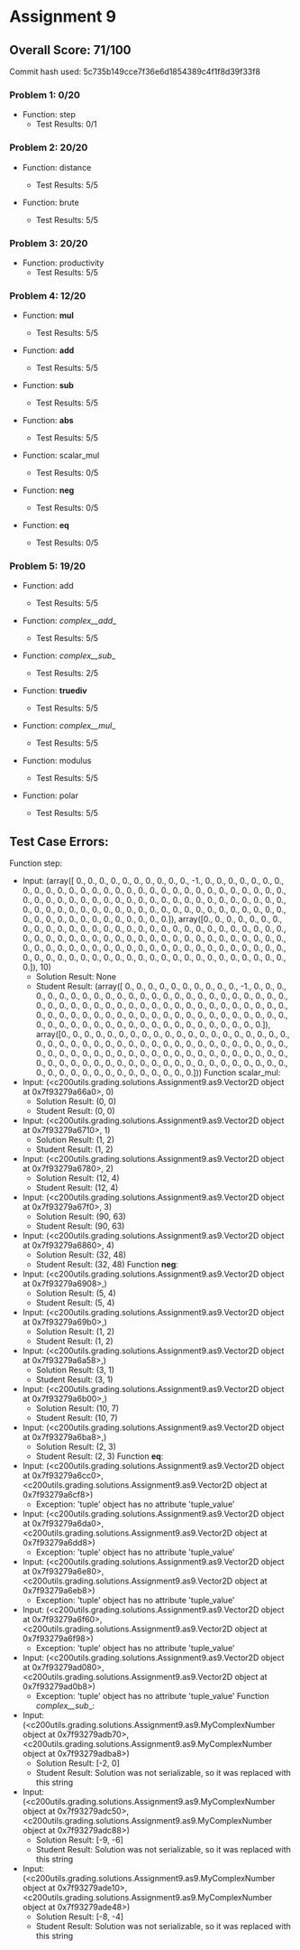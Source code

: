 # Assignment 9 

## Overall Score: 71/100 
Commit hash used: 5c735b149cce7f36e6d1854389c4f1f8d39f33f8 

### Problem 1: 0/20
- Function: step 
  - Test Results: 0/1


### Problem 2: 20/20
- Function: distance 
  - Test Results: 5/5

- Function: brute 
  - Test Results: 5/5


### Problem 3: 20/20
- Function: productivity 
  - Test Results: 5/5


### Problem 4: 12/20
- Function: __mul__ 
  - Test Results: 5/5

- Function: __add__ 
  - Test Results: 5/5

- Function: __sub__ 
  - Test Results: 5/5

- Function: __abs__ 
  - Test Results: 5/5

- Function: scalar_mul 
  - Test Results: 0/5

- Function: __neg__ 
  - Test Results: 0/5

- Function: __eq__ 
  - Test Results: 0/5


### Problem 5: 19/20
- Function: add 
  - Test Results: 5/5

- Function: _complex__add__ 
  - Test Results: 5/5

- Function: _complex__sub__ 
  - Test Results: 2/5

- Function: __truediv__ 
  - Test Results: 5/5

- Function: _complex__mul__ 
  - Test Results: 5/5

- Function: modulus 
  - Test Results: 5/5

- Function: polar 
  - Test Results: 5/5


## Test Case Errors: 
Function step: 
  - Input: (array([ 0.,  0.,  0.,  0.,  0.,  0.,  0.,  0.,  0.,  0., -1.,  0.,  0., 0.,  0.,  0.,  0.,  0.,  0.,  0.,  0.,  0.,  0.,  0.,  0.,  0., 0.,  0.,  0.,  0.,  0.,  0.,  0.,  0.,  0.,  0.,  0.,  0.,  0., 0.,  0.,  0.,  0.,  0.,  0.,  0.,  0.,  0.,  0.,  0.,  0.,  0., 0.,  0.,  0.,  0.,  0.,  0.,  0.,  0.,  0.,  0.,  0.,  0.,  0., 0.,  0.,  0.,  0.,  0.,  0.,  0.,  0.,  0.,  0.,  0.,  0.,  0., 0.,  0.,  0.,  0.,  0.,  0.,  0.,  0.,  0.,  0.,  0.,  0.,  0., 0.,  0.,  0.,  0.,  0.,  0.,  0.,  0.,  0.]), array([0., 0., 0., 0., 0., 0., 0., 0., 0., 0., 0., 0., 0., 0., 0., 0., 0., 0., 0., 0., 0., 0., 0., 0., 0., 0., 0., 0., 0., 0., 0., 0., 0., 0., 0., 0., 0., 0., 0., 0., 0., 0., 0., 0., 0., 0., 0., 0., 0., 0., 0., 0., 0., 0., 0., 0., 0., 0., 0., 0., 0., 0., 0., 0., 0., 0., 0., 0., 0., 0., 0., 0., 0., 0., 0., 0., 0., 0., 0., 0., 0., 0., 0., 0., 0., 0., 0., 0., 0., 0., 0., 0., 0., 0., 0., 0., 0., 0., 0., 0.]), 10)
    - Solution Result: None
    - Student Result: (array([ 0.,  0.,  0.,  0.,  0.,  0.,  0.,  0.,  0.,  0., -1.,  0.,  0., 0.,  0.,  0.,  0.,  0.,  0.,  0.,  0.,  0.,  0.,  0.,  0.,  0., 0.,  0.,  0.,  0.,  0.,  0.,  0.,  0.,  0.,  0.,  0.,  0.,  0., 0.,  0.,  0.,  0.,  0.,  0.,  0.,  0.,  0.,  0.,  0.,  0.,  0., 0.,  0.,  0.,  0.,  0.,  0.,  0.,  0.,  0.,  0.,  0.,  0.,  0., 0.,  0.,  0.,  0.,  0.,  0.,  0.,  0.,  0.,  0.,  0.,  0.,  0., 0.,  0.,  0.,  0.,  0.,  0.,  0.,  0.,  0.,  0.,  0.,  0.,  0., 0.,  0.,  0.,  0.,  0.,  0.,  0.,  0.,  0.]), array([0., 0., 0., 0., 0., 0., 0., 0., 0., 0., 0., 0., 0., 0., 0., 0., 0., 0., 0., 0., 0., 0., 0., 0., 0., 0., 0., 0., 0., 0., 0., 0., 0., 0., 0., 0., 0., 0., 0., 0., 0., 0., 0., 0., 0., 0., 0., 0., 0., 0., 0., 0., 0., 0., 0., 0., 0., 0., 0., 0., 0., 0., 0., 0., 0., 0., 0., 0., 0., 0., 0., 0., 0., 0., 0., 0., 0., 0., 0., 0., 0., 0., 0., 0., 0., 0., 0., 0., 0., 0., 0., 0., 0., 0., 0., 0., 0., 0., 0., 0.]))
Function scalar_mul: 
  - Input: (<c200utils.grading.solutions.Assignment9.as9.Vector2D object at 0x7f93279a66a0>, 0)
    - Solution Result: (0, 0)
    - Student Result: (0, 0)
  - Input: (<c200utils.grading.solutions.Assignment9.as9.Vector2D object at 0x7f93279a6710>, 1)
    - Solution Result: (1, 2)
    - Student Result: (1, 2)
  - Input: (<c200utils.grading.solutions.Assignment9.as9.Vector2D object at 0x7f93279a6780>, 2)
    - Solution Result: (12, 4)
    - Student Result: (12, 4)
  - Input: (<c200utils.grading.solutions.Assignment9.as9.Vector2D object at 0x7f93279a67f0>, 3)
    - Solution Result: (90, 63)
    - Student Result: (90, 63)
  - Input: (<c200utils.grading.solutions.Assignment9.as9.Vector2D object at 0x7f93279a6860>, 4)
    - Solution Result: (32, 48)
    - Student Result: (32, 48)
Function __neg__: 
  - Input: (<c200utils.grading.solutions.Assignment9.as9.Vector2D object at 0x7f93279a6908>,)
    - Solution Result: (5, 4)
    - Student Result: (5, 4)
  - Input: (<c200utils.grading.solutions.Assignment9.as9.Vector2D object at 0x7f93279a69b0>,)
    - Solution Result: (1, 2)
    - Student Result: (1, 2)
  - Input: (<c200utils.grading.solutions.Assignment9.as9.Vector2D object at 0x7f93279a6a58>,)
    - Solution Result: (3, 1)
    - Student Result: (3, 1)
  - Input: (<c200utils.grading.solutions.Assignment9.as9.Vector2D object at 0x7f93279a6b00>,)
    - Solution Result: (10, 7)
    - Student Result: (10, 7)
  - Input: (<c200utils.grading.solutions.Assignment9.as9.Vector2D object at 0x7f93279a6ba8>,)
    - Solution Result: (2, 3)
    - Student Result: (2, 3)
Function __eq__: 
  - Input: (<c200utils.grading.solutions.Assignment9.as9.Vector2D object at 0x7f93279a6cc0>, <c200utils.grading.solutions.Assignment9.as9.Vector2D object at 0x7f93279a6cf8>)
    - Exception: 'tuple' object has no attribute 'tuple_value'
  - Input: (<c200utils.grading.solutions.Assignment9.as9.Vector2D object at 0x7f93279a6da0>, <c200utils.grading.solutions.Assignment9.as9.Vector2D object at 0x7f93279a6dd8>)
    - Exception: 'tuple' object has no attribute 'tuple_value'
  - Input: (<c200utils.grading.solutions.Assignment9.as9.Vector2D object at 0x7f93279a6e80>, <c200utils.grading.solutions.Assignment9.as9.Vector2D object at 0x7f93279a6eb8>)
    - Exception: 'tuple' object has no attribute 'tuple_value'
  - Input: (<c200utils.grading.solutions.Assignment9.as9.Vector2D object at 0x7f93279a6f60>, <c200utils.grading.solutions.Assignment9.as9.Vector2D object at 0x7f93279a6f98>)
    - Exception: 'tuple' object has no attribute 'tuple_value'
  - Input: (<c200utils.grading.solutions.Assignment9.as9.Vector2D object at 0x7f93279ad080>, <c200utils.grading.solutions.Assignment9.as9.Vector2D object at 0x7f93279ad0b8>)
    - Exception: 'tuple' object has no attribute 'tuple_value'
Function _complex__sub__: 
  - Input: (<c200utils.grading.solutions.Assignment9.as9.MyComplexNumber object at 0x7f93279adb70>, <c200utils.grading.solutions.Assignment9.as9.MyComplexNumber object at 0x7f93279adba8>)
    - Solution Result: [-2, 0]
    - Student Result: Solution was not serializable, so it was replaced with this string
  - Input: (<c200utils.grading.solutions.Assignment9.as9.MyComplexNumber object at 0x7f93279adc50>, <c200utils.grading.solutions.Assignment9.as9.MyComplexNumber object at 0x7f93279adc88>)
    - Solution Result: [-9, -6]
    - Student Result: Solution was not serializable, so it was replaced with this string
  - Input: (<c200utils.grading.solutions.Assignment9.as9.MyComplexNumber object at 0x7f93279ade10>, <c200utils.grading.solutions.Assignment9.as9.MyComplexNumber object at 0x7f93279ade48>)
    - Solution Result: [-8, -4]
    - Student Result: Solution was not serializable, so it was replaced with this string
